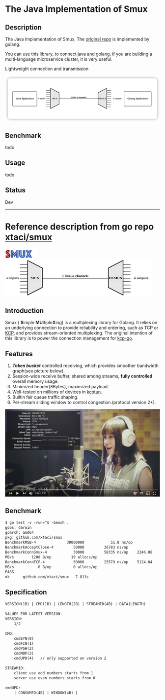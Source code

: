 # The Java Implementation of Smux

## Description

The Java Implementation of Smux, The [original repo](https://github.com/xtaci/smux) is implemented by golang. 

You can use this library, to connect java and golang, if you are building a multi-language microservice cluster, it is very useful.

Lightweight connection and transmission

![img.png](img.png)

## Benchmark

todo

## Usage

todo

## Status

Dev

---


# Reference description from go repo [xtaci/smux](https://github.com/xtaci/smux)

<img src="doc/smux.png" alt="smux" height="35px" />

<img src="doc/mux.jpg" alt="smux" height="120px" />


## Introduction

Smux ( **S**imple **MU**ltiple**X**ing) is a multiplexing library for Golang. It relies on an underlying connection to provide reliability and ordering, such as TCP or [KCP](https://github.com/xtaci/kcp-go), and provides stream-oriented multiplexing. The original intention of this library is to power the connection management for [kcp-go](https://github.com/xtaci/kcp-go).

## Features

1. ***Token bucket*** controlled receiving, which provides smoother bandwidth graph(see picture below).
2. Session-wide receive buffer, shared among streams, **fully controlled** overall memory usage.
3. Minimized header(8Bytes), maximized payload.
4. Well-tested on millions of devices in [kcptun](https://github.com/xtaci/kcptun).
5. Builtin fair queue traffic shaping.
6. Per-stream sliding window to control congestion.(protocol version 2+).

![smooth bandwidth curve](doc/curve.jpg)

## Benchmark
```
$ go test -v -run=^$ -bench .
goos: darwin
goarch: amd64
pkg: github.com/xtaci/smux
BenchmarkMSB-4           	30000000	        51.8 ns/op
BenchmarkAcceptClose-4   	   50000	     36783 ns/op
BenchmarkConnSmux-4      	   30000	     58335 ns/op	2246.88 MB/s	    1208 B/op	      19 allocs/op
BenchmarkConnTCP-4       	   50000	     25579 ns/op	5124.04 MB/s	       0 B/op	       0 allocs/op
PASS
ok  	github.com/xtaci/smux	7.811s
```

## Specification

```
VERSION(1B) | CMD(1B) | LENGTH(2B) | STREAMID(4B) | DATA(LENGTH)  

VALUES FOR LATEST VERSION:
VERSION:
    1/2
    
CMD:
    cmdSYN(0)
    cmdFIN(1)
    cmdPSH(2)
    cmdNOP(3)
    cmdUPD(4)	// only supported on version 2
    
STREAMID:
    client use odd numbers starts from 1
    server use even numbers starts from 0
    
cmdUPD:
    | CONSUMED(4B) | WINDOW(4B) |
```
